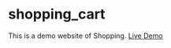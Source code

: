 # shopping_cart
This is a demo website of Shopping. 
<a href="https://navneet1304.github.io/shopping_cart/"> Live Demo </a>
